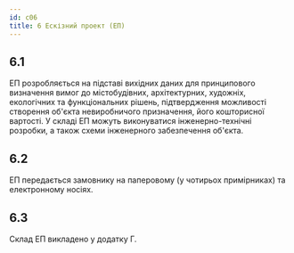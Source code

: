 ```yaml
---
id: c06
title: 6 Ескізний проект (ЕП)
---
```


## 6.1
ЕП розробляється на підставі вихідних даних для принципового визначення вимог до містобудівних, архітектурних, художніх, екологічних та функціональних рішень, підтвердження можливості створення об'єкта невиробничого призначення, його кошторисної вартості. У складі ЕП можуть виконуватися інженерно-технічні розробки, а також схеми інженерного забезпечення об'єкта.

## 6.2
ЕП передається замовнику на паперовому (у чотирьох примірниках) та електронному носіях.

## 6.3
Склад ЕП викладено у додатку Г.

